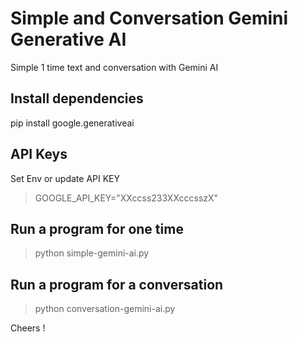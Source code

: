 # Simple and Conversation Gemini Generative AI
Simple 1 time text and conversation with Gemini AI

## Install dependencies
pip install google.generativeai

## API Keys
Set Env or update API KEY
> GOOGLE_API_KEY="XXccss233XXcccsszX"

## Run a program for one time
> python simple-gemini-ai.py

## Run a program for a conversation
> python conversation-gemini-ai.py


Cheers !